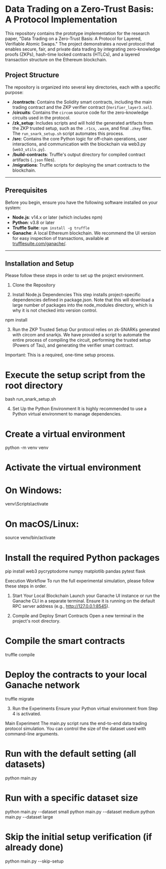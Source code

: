 # Data Trading on a Zero-Trust Basis: A Protocol Implementation

This repository contains the prototype implementation for the research paper, "Data Trading on a Zero-Trust Basis: A Protocol for Layered, Verifiable Atomic Swaps." The project demonstrates a novel protocol that enables secure, fair, and private data trading by integrating zero-knowledge proofs (ZKPs), hash-time locked contracts (HTLCs), and a layered transaction structure on the Ethereum blockchain.

## Project Structure

The repository is organized into several key directories, each with a specific purpose:

-   **/contracts**: Contains the Solidity smart contracts, including the main trading contract and the ZKP verifier contract (`Verifier_layer3.sol`).
-   **/circuits**: Contains the `circom` source code for the zero-knowledge circuits used in the protocol.
-   **/zk_setup**: Includes scripts and will hold the generated artifacts from the ZKP trusted setup, such as the `.r1cs`, `.wasm`, and final `.zkey` files. The `run_snark_setup.sh` script automates this process.
-   **/src**: Contains the core Python logic for off-chain operations, user interactions, and communication with the blockchain via web3.py (`web3_utils.py`).
-   **/build-contracts**: Truffle's output directory for compiled contract artifacts (`.json` files).
-   **/migrations**: Truffle scripts for deploying the smart contracts to the blockchain.

---

## Prerequisites

Before you begin, ensure you have the following software installed on your system:

-   **Node.js**: v14.x or later (which includes npm)
-   **Python**: v3.8 or later
-   **Truffle Suite**: `npm install -g truffle`
-   **Ganache**: A local Ethereum blockchain. We recommend the UI version for easy inspection of transactions, available at [trufflesuite.com/ganache/](https://trufflesuite.com/ganache/).

---

## Installation and Setup

Please follow these steps in order to set up the project environment.

1. Clone the Repository

2. Install Node.js Dependencies
This step installs project-specific dependencies defined in package.json. Note that this will download a large number of packages into the node_modules directory, which is why it is not checked into version control.

npm install

3. Run the ZKP Trusted Setup
Our protocol relies on zk-SNARKs generated with circom and snarkjs. We have provided a script to automate the entire process of compiling the circuit, performing the trusted setup (Powers of Tau), and generating the verifier smart contract.

Important: This is a required, one-time setup process.

# Execute the setup script from the root directory
bash run_snark_setup.sh

4. Set Up the Python Environment
It is highly recommended to use a Python virtual environment to manage dependencies.

# Create a virtual environment
python -m venv venv

# Activate the virtual environment
# On Windows:
venv\Scripts\activate
# On macOS/Linux:
source venv/bin/activate

# Install the required Python packages
pip install web3 pycryptodome numpy matplotlib pandas pytest flask

Execution Workflow
To run the full experimental simulation, please follow these steps in order.

1. Start Your Local Blockchain
Launch your Ganache UI instance or run the Ganache CLI in a separate terminal. Ensure it is running on the default RPC server address (e.g., http://127.0.0.1:8545).

2. Compile and Deploy Smart Contracts
Open a new terminal in the project's root directory.

# Compile the smart contracts
truffle compile

# Deploy the contracts to your local Ganache network
truffle migrate


3. Run the Experiments
Ensure your Python virtual environment from Step 4 is activated.

Main Experiment
The main.py script runs the end-to-end data trading protocol simulation. You can control the size of the dataset used with command-line arguments.

# Run with the default setting (all datasets)
python main.py

# Run with a specific dataset size
python main.py --dataset small
python main.py --dataset medium
python main.py --dataset large

# Skip the initial setup verification (if already done)
python main.py --skip-setup
